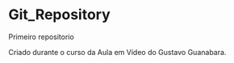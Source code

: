 # Git_Repository
 Primeiro repositorio

 Criado durante o curso da Aula em Vídeo do Gustavo Guanabara.
